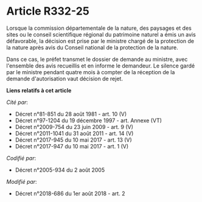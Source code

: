 # Article R332-25

Lorsque la commission départementale de la nature, des paysages et des sites ou le conseil scientifique régional du
patrimoine naturel a émis un avis défavorable, la décision est prise par le ministre chargé de la protection de la nature
après avis du Conseil national de la protection de la nature.

Dans ce cas, le préfet transmet le dossier de demande au ministre, avec l'ensemble des avis recueillis et en informe le
demandeur. Le silence gardé par le ministre pendant quatre mois à compter de la réception de la demande d'autorisation vaut
décision de rejet.

**Liens relatifs à cet article**

_Cité par_:

  - Décret n°81-851 du 28 août 1981 - art. 10 (V)
  - Décret n°97-1204 du 19 décembre 1997 - art. Annexe (VT)
  - Décret n°2009-754 du 23 juin 2009 - art. 9 (V)
  - Décret n°2011-1041 du 31 août 2011 - art. 14 (V)
  - Décret n°2017-945 du 10 mai 2017 - art. 13 (V)
  - Décret n°2017-947 du 10 mai 2017 - art. 1 (V)

_Codifié par_:

  - Décret n°2005-934 du 2 août 2005

_Modifié par_:

  - Décret n°2018-686 du 1er août 2018 - art. 2
